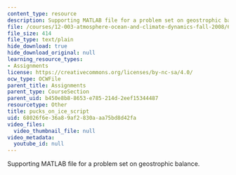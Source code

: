 ```yaml
---
content_type: resource
description: Supporting MATLAB file for a problem set on geostrophic balance.
file: /courses/12-003-atmosphere-ocean-and-climate-dynamics-fall-2008/68026f6e36a89af2830aaa75bd8d42fa_pucks_on_ice_script.m
file_size: 414
file_type: text/plain
hide_download: true
hide_download_original: null
learning_resource_types:
- Assignments
license: https://creativecommons.org/licenses/by-nc-sa/4.0/
ocw_type: OCWFile
parent_title: Assignments
parent_type: CourseSection
parent_uid: b450e8b8-8653-e785-214d-2eef15344487
resourcetype: Other
title: pucks_on_ice_script
uid: 68026f6e-36a8-9af2-830a-aa75bd8d42fa
video_files:
  video_thumbnail_file: null
video_metadata:
  youtube_id: null
---
```

Supporting MATLAB file for a problem set on geostrophic balance.